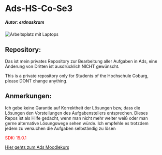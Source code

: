 <html lang="de">
    <div id="title">
        <h1>Ads-HS-Co-Se3</h1>
        <h5>Autor: erdnaskram</h5>
    </div>
    <div class="inhalt_box">
            <img src="https://images.unsplash.com/photo-1519389950473-47ba0277781c?ixlib=rb-1.2.1&ixid=eyJhcHBfaWQiOjEyMDd9&auto=format&fit=crop&w=2250&q=80" alt="Arbeitsplatz mit Laptops">
            <h2>Repository:</h2>
            <p>Das ist mein privates Repository zur Bearbeitung aller Aufgaben in Ads, 
                eine Änderung von Dritten ist ausdrücklich NICHT gewünscht.</p>
            <p>This is a private repository only for Students of the Hochschule Coburg, please DONT change anything.</p>
            <h2>Anmerkungen:</h2>
            <p>Ich gebe keine Garantie auf Korrektheit der Lösungen bzw, dass die Lösungen den Vorstellungen 
            des Aufgabenstellers entsprechen. Dieses Repos ist als Hilfe gedacht, wenn man nicht mehr weiter 
            weiß oder man gerne alternative Lösungswege sehen würde. Ich empfehle es trotzdem jedem zu versuchen die Aufgaben selbständig zu lösen
            </p>
            <p style="color: red">SDK: 15.0.1</p>
    </div>
    <div id="intern_link">
        <a id="moodlekurs" href="https://moodle.hs-coburg.de/course/view.php?id=9069">
        Hier gehts zum Ads Moodlekurs
        </a>
    </div>
</html>
